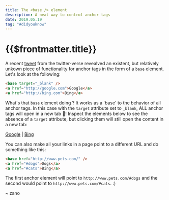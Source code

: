 ```yaml
---
title: The <base /> element
description: A neat way to control anchor tags
date: 2019.05.19
tag: "#didyouknow"
---
```


# {{$frontmatter.title}}

<Badge :text="$frontmatter.date" />
<Badge :text="$frontmatter.tag" />

A recent [tweet](https://twitter.com/sarah_edo/status/1126845853103038464?s=20) from the twitter-verse revealved an existent, but relatively unkown piece of functionality for anchor tags in the form of a `base` element. Let's look at the following:

```html
<base target="_blank" />
<a href="http://google.com">Google</a>
<a href="http://bing.com">Bing</a>
```

What's that `base` element doing ? It works as a 'base' to the behavior of all anchor tags. In this case with the `target` attribute set to `_blank`, ALL anchor tags will open in a new tab 🤯! Inspect the elements below to see the absence of a `target` attribute, but clicking them will still open the content in a new tab:

<base target="_blank" />
<a href="http://google.com">Google</a> |
<a href="http://bing.com">Bing</a>

You can also make all your links in a page point to a different URL and do something like this:

```html
<base href="http://www.pets.com/" />
<a href="#dogs">Dogs</a>
<a href="#cats">Bing</a>
```

The first anchor element will point to `http://www.pets.com/#dogs` and the second would point to `http://www.pets.com/#cats`. :)

~ zano
